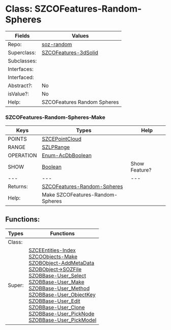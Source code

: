 
# Class:	SZCOFeatures-Random-Spheres

| Fields | Values |
| --------- | --------- |
| Repo: | [soz-random](/repos/soz-random.html) |
| Superclass: | [SZCOFeatures-3dSolid](SZCOFeatures-3dSolid.html) |
| Subclasses: |  |
| Interfaces: |  |
| Interfaced: |  |
| Abstract?: | No |
| isValue?: | No |
| Help: | SZCOFeatures Random Spheres |

### SZCOFeatures-Random-Spheres-Make

| Keys | Types | Help |
| --------- | --------- | --------- |
| POINTS | [SZCEPointCloud](SZCEPointCloud.html) |  |
| RANGE | [SZLPRange](SZLPRange.html) |  |
| OPERATION | [Enum-AcDbBoolean](Enum-AcDbBoolean.html) |  |
| SHOW | [Boolean](Boolean.html) | Show Feature? |
| --- | --- | --- |
| Returns: | [SZCOFeatures-Random-Spheres](SZCOFeatures-Random-Spheres.html) |
| Help: | Make SZCOFeatures-Random-Spheres |


## Functions:

| Types | Functions |
| --------- | --------- |
| Class: |  |
| Super: | [SZCEEntities-Index](SZCEEntities.html) <br> [SZCOObjects-Make](SZCOObjects.html) <br> [SZOBObject-AddMetaData](SZOBObject.html) <br> [SZOBObject->SOZFile](SZOBObject.html) <br> [SZOBBase-User_Select](SZOBBase.html) <br> [SZOBBase-User_Make](SZOBBase.html) <br> [SZOBBase-User_Method](SZOBBase.html) <br> [SZOBBase-User_ObjectKey](SZOBBase.html) <br> [SZOBBase-User_Edit](SZOBBase.html) <br> [SZOBBase-User_Clone](SZOBBase.html) <br> [SZOBBase-User_PickNode](SZOBBase.html) <br> [SZOBBase-User_PickModel](SZOBBase.html) |


